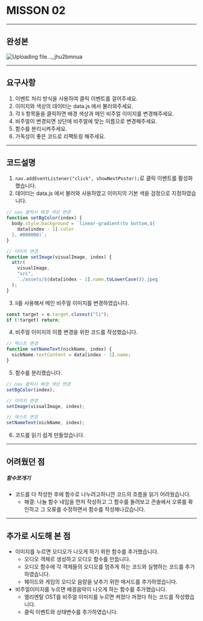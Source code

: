 # MISSON 02

---

## 완성본

![Uploading file..._jhu2bmnua]()

---

## 요구사항

1. 이벤트 처리 방식을 사용하여 클릭 이벤트를 걸어주세요.
2. 이미지와 색상의 데이터는 data.js 에서 불러와주세요.
3. 각 li 항목들을 클릭하면 배경 색상과 메인 비주얼 이미지를 변경해주세요.
4. 비주얼이 변경되면 상단에 비주얼에 맞는 이름으로 변경해주세요.
5. 함수를 분리시켜주세요.
6. 가독성이 좋은 코드로 리팩토링 해주세요.

---

## 코드설명

1. `nav.addEventListener("click", showNextPoster);`로 클릭 이벤트를 활성화 했습니다.
2. 데이터는 data.js 에서 불러와 사용하였고 이미지의 기본 색을 검정으로 지정하였습니다.

```js
// nav 클릭시 배경 색상 변경
function setBgColor(index) {
  body.style.background = `linear-gradient(to bottom,${
    data[index - 1].color
  }, #000000)`;
}

// 이미지 변경
function setImage(visualImage, index) {
  attr(
    visualImage,
    "src",
    `./assets/${data[index - 1].name.toLowerCase()}.jpeg`
  );
}
```

3. li를 사용해서 메인 비주얼 이미지를 변경하였습니다.

```js
const target = e.target.closest("li");
if (!target) return;
```

4. 비주얼 이미지의 이름 변경을 위한 코드를 작성했습니다.

```js
// 텍스트 변경
function setNameText(nickName, index) {
  nickName.textContent = data[index - 1].name;
}
```

5. 함수를 분리했습니다.

```js
// nav 클릭시 배경 색상 변경
setBgColor(index);

// 이미지 변경
setImage(visualImage, index);

// 텍스트 변경
setNameText(nickName, index);
```

6. 코드를 읽기 쉽게 만들었습니다.

---

## 어려웠던 점

##### 함수쪼개기

- 코드를 다 작성한 후에 함수로 나누려고하니깐 코드의 흐름을 읽기 어려웠습니다.
  - 해결: 나눌 함수 네임을 먼저 작성하고 그 함수를 돌려보고 콘솔에서 오류를 확인하고 그 오류를 수정하면서 함수를 작성해나갔습니다.

---

## 추가로 시도해 본 점

- 이미지를 누르면 오디오가 나오게 하기 위한 함수를 추가했습니다.
  - 오디오 객체르 생성하고 오디오 함수를 만듭니다.
  - 오디오 함수에 각 객체들의 오디오를 멈추게 하는 코드와 실행하는 코드를 추가하였습니다.
  - 웨이드와 게임의 오디오 음량을 낮추기 위한 메서드를 추가하였습니다.
- 비주얼이미지를 누르면 배경음악이 나오게 하는 함수를 추가했습니다.
  - 엘리멘탈 OST를 비주얼 이미지를 누르면 켜졌다 꺼졌다 하는 코드를 작성했습니다.
  - 클릭 이벤트와 상태변수를 추가하였습니다.
